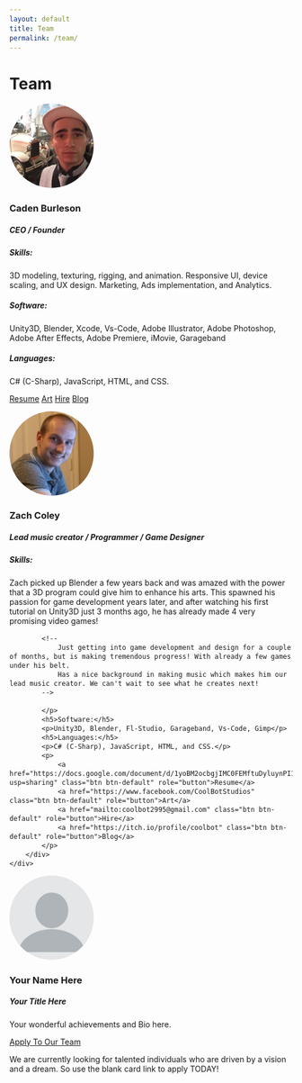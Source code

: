 ```yaml
---
layout: default
title: Team
permalink: /team/
---
```

<html>
<body>

<H1>Team</H1>

<div class="row">
	<div class="col-sm-6 col-md-6">
		<div class="thumbnail">
			<img src="/assets/pfpme.jpg" alt="CadenProfilePic" style="width:150px; height:150px; border-radius: 50%;">
			<div class="caption">
				<h3>Caden Burleson</h3>
				<h5>CEO / Founder</h5>
				<h5>Skills:</h5>
				<p>
					3D modeling, texturing, rigging, and animation.
					Responsive UI, device scaling, and UX design.
					Marketing, Ads implementation, and Analytics.
					<!-- Is in charge of all 3D content creation.
					3D modeling, texturing, rigging, and animation.
					responsive UI, along with device testing and deployment to make sure UI scales properly on multiple devices.
					Marketing among multiple content platforms, and Ads implimentation to ensure content will be profitable.
					He also has created everything you see on this website including hosting management, HTML, Css, and Javascript webdevelopment. -->
				</p>
				<h5>Software:</h5>
				<p>Unity3D, Blender, Xcode, Vs-Code, Adobe Illustrator, Adobe Photoshop, Adobe After Effects, Adobe Premiere, iMovie, Garageband</p>
				<h5>Languages:</h5>
				<p>C# (C-Sharp), JavaScript, HTML, and CSS.</p>
				<p>
					<a href="https://docs.google.com/document/d/1yoBM2ocbgjIMC0FEMftuDyluynPI1jRHzNSGnc05do0/edit?usp=sharing" class="btn btn-default" role="button">Resume</a>
					<a href="#" class="btn btn-default" role="button">Art</a>
					<a href="mailto:devcaden@gmail.com" class="btn btn-default" role="button">Hire</a>
					<a href="https://medium.com/@CadenBurleson" class="btn btn-default" role="button">Blog</a>
				</p>
			</div>
		</div>
	</div>


<div class="col-sm-6 col-md-6">
	<div class="thumbnail">
		<img src="/assets/ZachProfilePic.png" alt="ZachProfilePic" style="width:150px; height:150px; border-radius: 50%;">
		<div class="caption">
			<h3>Zach Coley</h3>
			<h5> Lead music creator / Programmer / Game Designer </h5>
			<h5>Skills:</h5>
			<p>
			Zach picked up Blender a few years back and was amazed with the power that a 3D program could give him to enhance his arts.
			This spawned his passion for game development years later, and after watching his first tutorial on Unity3D just 3 months ago,
			he has already made 4 very promising video games!
			
			<!--
				Just getting into game development and design for a couple of months, but is making tremendous progress! With already a few games under his belt.
				Has a nice background in making music which makes him our lead music creator. We can't wait to see what he creates next!
			-->

			</p>
			<h5>Software:</h5>
			<p>Unity3D, Blender, Fl-Studio, Garageband, Vs-Code, Gimp</p>
			<h5>Languages:</h5>
			<p>C# (C-Sharp), JavaScript, HTML, and CSS.</p>
			<p>
				<a href="https://docs.google.com/document/d/1yoBM2ocbgjIMC0FEMftuDyluynPI1jRHzNSGnc05do0/edit?usp=sharing" class="btn btn-default" role="button">Resume</a>
				<a href="https://www.facebook.com/CoolBotStudios" class="btn btn-default" role="button">Art</a>
				<a href="mailto:coolbot2995@gmail.com" class="btn btn-default" role="button">Hire</a>
				<a href="https://itch.io/profile/coolbot" class="btn btn-default" role="button">Blog</a>
			</p>
		</div>
	</div>
</div>


<div class="col-sm-6 col-md-6">
	<div class="thumbnail">
		<img src="/assets/guest_pfp.png" alt="CadenProfilePic" style="width:150px; height:150px; border-radius: 50%;">
		<div class="caption">
			<h3>Your Name Here</h3>
			<h5>Your Title Here</h5>
			<p>Your wonderful achievements and Bio here.</p>
			<p>
				<a href="/comingsoon/" class="btn btn-default" role="button">Apply To Our Team</a>
				<!-- <a href="#" class="btn btn-default" role="button">Art</a> -->
			</p>
		</div>
	</div>
</div>

<p>
	We are currently looking for talented individuals who are driven by a vision and a dream.
	So use the blank card link to apply TODAY!
</p>

</div>



<!-- <h2> Caden Burleson's Alter Ego </h2>
<h4> Arch Nemesis </h4>
<img src="/assets/pfpme.jpg" alt="CadenProfilePic" style="width:150px; height:150px; border-radius: 50%;"> -->


</body>
</html>
